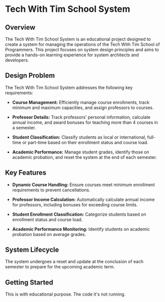 # Tech With Tim School System

## Overview

The Tech With Tim School System is an educational project designed to create a system for managing the operations of the Tech With Tim School of Programmers. This project focuses on system design principles and aims to provide a hands-on learning experience for system architects and developers.

## Design Problem

The Tech With Tim School System addresses the following key requirements:

- **Course Management:** Efficiently manage course enrollments, track minimum and maximum capacities, and assign professors to courses.

- **Professor Details:** Track professors' personal information, calculate annual income, and award bonuses for teaching more than 4 courses in a semester.

- **Student Classification:** Classify students as local or international, full-time or part-time based on their enrollment status and course load.

- **Academic Performance:** Manage student grades, identify those on academic probation, and reset the system at the end of each semester.

## Key Features

- **Dynamic Course Handling:** Ensure courses meet minimum enrollment requirements to prevent cancellations.

- **Professor Income Calculation:** Automatically calculate annual income for professors, including bonuses for exceeding course limits.

- **Student Enrollment Classification:** Categorize students based on enrollment status and course load.

- **Academic Performance Monitoring:** Identify students on academic probation based on average grades.

## System Lifecycle

The system undergoes a reset and update at the conclusion of each semester to prepare for the upcoming academic term.

## Getting Started

This is with educational purpose. The code it's not running.
